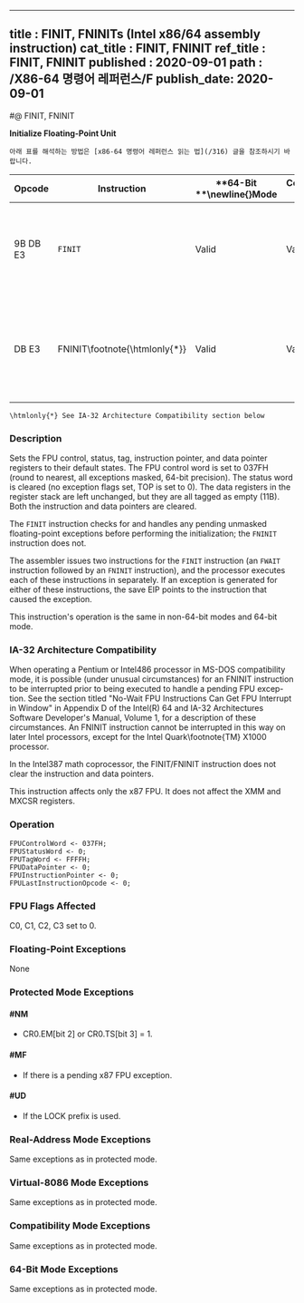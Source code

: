 ----------------------------
title : FINIT, FNINITs (Intel x86/64 assembly instruction)
cat_title : FINIT, FNINIT
ref_title : FINIT, FNINIT
published : 2020-09-01
path : /X86-64 명령어 레퍼런스/F
publish_date: 2020-09-01
----------------------------


#@ FINIT, FNINIT

**Initialize Floating-Point Unit**

```lec-info
아래 표를 해석하는 방법은 [x86-64 명령어 레퍼런스 읽는 법](/316) 글을 참조하시기 바랍니다.
```

|**Opcode**|**Instruction**|**64-Bit **\newline{}**Mode**|**Compat/**\newline{}**Leg Mode**|**Description**|
|----------|---------------|-----------------------------|---------------------------------|---------------|
|9B DB E3|`FINIT` |Valid|Valid|Initialize FPU after checking for pending unmasked floating-point exceptions.|
|DB E3|FNINIT\footnote{\htmlonly{*}} |Valid|Valid|Initialize FPU without checking for pending unmasked floating-point exceptions.|

```note
\htmlonly{*} See IA-32 Architecture Compatibility section below
```
### Description


Sets the FPU control, status, tag, instruction pointer, and data pointer registers to their default states. The FPU control word is set to 037FH (round to nearest, all exceptions masked, 64-bit precision). The status word is cleared (no exception flags set, TOP is set to 0). The data registers in the register stack are left unchanged, but they are all tagged as empty (11B). Both the instruction and data pointers are cleared.

The `FINIT` instruction checks for and handles any pending unmasked floating-point exceptions before performing the initialization; the `FNINIT` instruction does not.

The assembler issues two instructions for the `FINIT` instruction (an `FWAIT` instruction followed by an `FNINIT` instruction), and the processor executes each of these instructions in separately. If an exception is generated for either of these instructions, the save EIP points to the instruction that caused the exception.

This instruction's operation is the same in non-64-bit modes and 64-bit mode.

### IA-32 Architecture Compatibility


When operating a Pentium or Intel486 processor in MS-DOS compatibility mode, it is possible (under unusual circumstances) for an FNINIT instruction to be interrupted prior to being executed to handle a pending FPU excep-tion. See the section titled "No-Wait FPU Instructions Can Get FPU Interrupt in Window" in Appendix D of the Intel(R) 64 and IA-32 Architectures Software Developer's Manual, Volume 1, for a description of these circumstances. An FNINIT instruction cannot be interrupted in this way on later Intel processors, except for the Intel Quark\footnote{TM}  X1000 processor.

In the Intel387 math coprocessor, the FINIT/FNINIT instruction does not clear the instruction and data pointers.

This instruction affects only the x87 FPU. It does not affect the XMM and MXCSR registers.


### Operation

```info-verb
FPUControlWord <- 037FH;
FPUStatusWord <- 0;
FPUTagWord <- FFFFH;
FPUDataPointer <- 0;
FPUInstructionPointer <- 0;
FPULastInstructionOpcode <- 0;
```
### FPU Flags Affected


C0, C1, C2, C3 set to 0.

### Floating-Point Exceptions


None


### Protected Mode Exceptions

#### #NM
* CR0.EM[bit 2] or CR0.TS[bit 3] = 1.

#### #MF
* If there is a pending x87 FPU exception.

#### #UD
* If the LOCK prefix is used.

### Real-Address Mode Exceptions



Same exceptions as in protected mode.


### Virtual-8086 Mode Exceptions



Same exceptions as in protected mode.


### Compatibility Mode Exceptions



Same exceptions as in protected mode.


### 64-Bit Mode Exceptions



Same exceptions as in protected mode.

